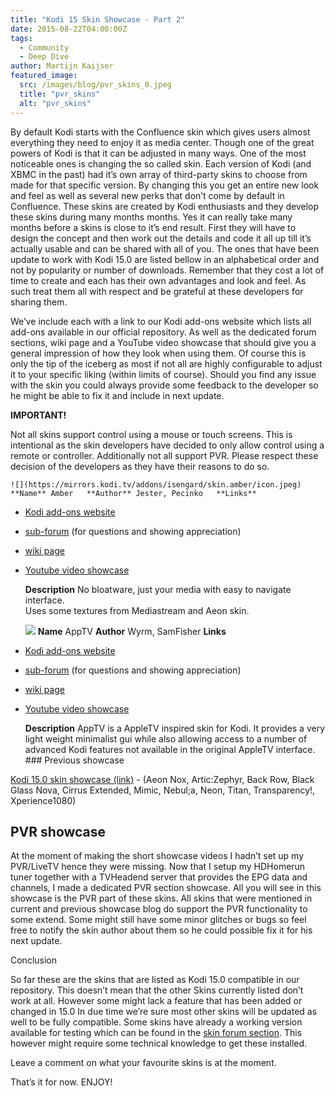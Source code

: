 ```yaml
---
title: "Kodi 15 Skin Showcase - Part 2"
date: 2015-08-22T04:00:00Z
tags:
  - Community
  - Deep Dive
author: Martijn Kaijser
featured_image:
  src: /images/blog/pvr_skins_0.jpeg
  title: "pvr_skins"
  alt: "pvr_skins"
---
```


By default Kodi starts with the Confluence skin which gives users almost everything they need to enjoy it as media center. Though one of the great powers of Kodi is that it can be adjusted in many ways. One of the most noticeable ones is changing the so called skin. Each version of Kodi (and XBMC in the past) had it’s own array of third-party skins to choose from made for that specific version. By changing this you get an entire new look and feel as well as several new perks that don’t come by default in Confluence. These skins are created by Kodi enthusiasts and they develop these skins during many months months. Yes it can really take many months before a skins is close to it’s end result. First they will have to design the concept and then work out the details and code it all up till it’s actually usable and can be shared with all of you. The ones that have been update to work with Kodi 15.0 are listed bellow in an alphabetical order and not by popularity or number of downloads. Remember that they cost a lot of time to create and each has their own advantages and look and feel. As such treat them all with respect and be grateful at these developers for sharing them.

We’ve include each with a link to our Kodi add-ons website which lists all add-ons available in our official repository. As well as the dedicated forum sections, wiki page and a YouTube video showcase that should give you a general impression of how they look when using them. Of course this is only the tip of the iceberg as most if not all are highly configurable to adjust it to your specific liking (within limits of course). Should you find any issue with the skin you could always provide some feedback to the developer so he might be able to fix it and include in next update.

**IMPORTANT!**

Not all skins support control using a mouse or touch screens. This is intentional as the skin developers have decided to only allow control using a remote or controller. Additionally not all support PVR. Please respect these decision of the developers as they have their reasons to do so.

    ![](https://mirrors.kodi.tv/addons/isengard/skin.amber/icon.jpeg) **Name** Amber   **Author** Jester, Pecinko   **Links**

- [Kodi add-ons website](/addons)
- [sub-forum](https://forum.kodi.tv/forumdisplay.php?fid=203) (for questions and showing appreciation)
- [wiki page](https://kodi.wiki/index.php?title=Add-on:Amber)
- [Youtube video showcase](https://www.youtube.com/watch?v=a4uzJHtSPic)

  **Description** No bloatware, just your media with easy to navigate interface.  
  Uses some textures from Mediastream and Aeon skin.

  ![](https://mirrors.kodi.tv/addons/isengard/skin.apptv/icon.jpeg) **Name** AppTV **Author** Wyrm, SamFisher **Links**

- [Kodi add-ons website](/show/skin.apptv)
- [sub-forum](https://forum.kodi.tv/forumdisplay.php?fid=76) (for questions and showing appreciation)
- [wiki page](https://kodi.wiki/index.php?title=Add-on:AppTV)
- [Youtube video showcase](https://www.youtube.com/watch?v=Favu-qZGVJ0)

  **Description** AppTV is a AppleTV inspired skin for Kodi. It provides a very light weight minimalist gui while also allowing access to a number of advanced Kodi features not available in the original AppleTV interface. ### Previous showcase

[Kodi 15.0 skin showcase (link)](/article/kodi-150-skin-showcase) - (Aeon Nox, Artic:Zephyr, Back Row, Black Glass Nova, Cirrus Extended, Mimic, Nebul;a, Neon, Titan, Transparency!, Xperience1080)

## PVR showcase

At the moment of making the short showcase videos I hadn’t set up my PVR/LiveTV hence they were missing. Now that I setup my HDHomerun tuner together with a TVHeadend server that provides the EPG data and channels, I made a dedicated PVR section showcase. All you will see in this showcase is the PVR part of these skins. All skins that were mentioned in current and previous showcase blog do support the PVR functionality to some extend. Some might still have some minor glitches or bugs so feel free to notify the skin author about them so he could possible fix it for his next update.

Conclusion

So far these are the skins that are listed as Kodi 15.0 compatible in our repository. This doesn’t mean that the other Skins currently listed don’t work at all. However some might lack a feature that has been added or changed in 15.0 In due time we’re sure most other skins will be updated as well to be fully compatible. Some skins have already a working version available for testing which can be found in the [skin forum section](https://forum.kodi.tv/forumdisplay.php?fid=67). This however might require some technical knowledge to get these installed.

Leave a comment on what your favourite skins is at the moment.

That’s it for now. ENJOY!
